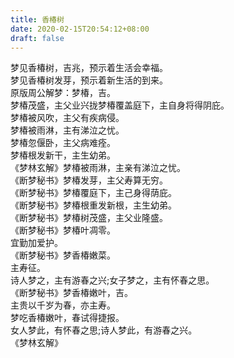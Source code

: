 ```yaml
---
title: 香椿树
date: 2020-02-15T20:54:12+08:00
draft: false
---
```


梦见香椿树，吉兆，预示着生活会幸福。<br>
梦见香椿树发芽，预示着新生活的到来。<br>
原版周公解梦：梦椿，吉。<br>
梦椿茂盛，主父业兴拢梦椿覆盖庭下，主自身将得阴庇。<br>
梦椿被风吹，主父有疾病侵。<br>
梦椿被雨淋，主有涕泣之忧。<br>
梦椿忽偃卧，主父病难痊。<br>
梦椿根发新干，主生幼弟。<br>
《梦林玄解》梦椿被雨淋，主亲有涕泣之忧。<br>
《断梦秘书》梦椿发芽，主父寿算无穷。<br>
《断梦秘书》梦椿覆庭下，主己身得荫庇。<br>
《断梦秘书》梦椿根重发新根，主生幼弟。<br>
《断梦秘书》梦椿树茂盛，主父业隆盛。<br>
《断梦秘书》梦椿叶凋零。<br>
宜勤加爱护。<br>
《断梦秘书》梦香椿嫩菜。<br>
主寿征。<br>
诗人梦之，主有游春之兴;女子梦之，主有怀春之思。<br>
《断梦秘书》梦香椿嫩叶，吉。<br>
主贵以千岁为春，亦主寿。<br>
梦吃香椿嫩叶，春试得捷报。<br>
女人梦此，有怀春之思;诗人梦此，有游春之兴。<br>
《梦林玄解》